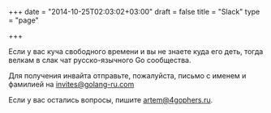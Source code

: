 +++
date = "2014-10-25T02:03:02+03:00"
draft = false
title = "Slack"
type = "page"

+++

Если у вас куча свободного времени и вы не знаете куда его деть, тогда велкам в слак чат русско-язычного Go сообщества.

Для получения инвайта отправьте, пожалуйста, письмо с именем и фамилией на <a href="mailto:invites@golang-ru.com">invites@golang-ru.com</a>

Если у вас остались вопросы, пишите <a href="mailto:artem@4gophers.ru">artem@4gophers.ru</a>.